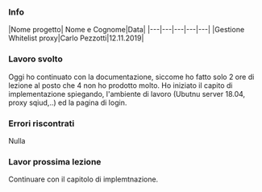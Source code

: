 ### Info
|Nome progetto|   Nome e Cognome|Data|
|---|---|---|---|---|
|Gestione Whitelist proxy|Carlo Pezzotti|12.11.2019|

### <b>Lavoro svolto</b>
Oggi ho continuato con la documentazione, siccome ho fatto solo 2 ore di lezione al posto che 4 non ho prodotto molto. 
Ho iniziato il capito di implementazione spiegando, l'ambiente di lavoro (Ubutnu server 18.04, proxy sqiud,..) ed la pagina di login.


### <b>Errori riscontrati</b>
Nulla
### <b>Lavor prossima lezione</b>
Continuare con il capitolo di implemtnazione.
